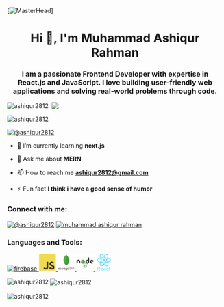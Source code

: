 [![MasterHead](https://1.bp.blogspot.com/-7A4WynwLsM...)]
<h1 align="center">Hi 👋, I'm Muhammad Ashiqur Rahman</h1>
<h3 align="center">I am a passionate Frontend Developer with expertise in React.js and JavaScript. I love building user-friendly web applications and solving real-world problems through code.</h3>
<img align="right" width="400" src="https://cdn.dribbble.com/users/1162077/screenshots/3848914/programmer.gif">

<p align="left"> <img src="https://komarev.com/ghpvc/?username=ashiqur2812&label=Profile%20views&color=0e75b6&style=flat" alt="ashiqur2812" /> </p>

<p align="left"> <a href="https://github.com/ryo-ma/github-profile-trophy"><img src="https://github-profile-trophy.vercel.app/?username=ashiqur2812" alt="ashiqur2812" /></a> </p>

<p align="left"> <a href="https://twitter.com/@ashiqur2812" target="blank"><img src="https://img.shields.io/twitter/follow/@ashiqur2812?logo=twitter&style=for-the-badge" alt="@ashiqur2812" /></a> </p>

- 🌱 I’m currently learning **next.js**

- 💬 Ask me about **MERN**

- 📫 How to reach me **ashiqur2812@gmail.com**

- ⚡ Fun fact **I think i have a good sense of humor**

<h3 align="left">Connect with me:</h3>
<p align="left">
<a href="https://twitter.com/@ashiqur2812" target="blank"><img align="center" src="https://raw.githubusercontent.com/rahuldkjain/github-profile-readme-generator/master/src/images/icons/Social/twitter.svg" alt="@ashiqur2812" height="30" width="40" /></a>
<a href="https://fb.com/muhammad ashiqur rahman" target="blank"><img align="center" src="https://raw.githubusercontent.com/rahuldkjain/github-profile-readme-generator/master/src/images/icons/Social/facebook.svg" alt="muhammad ashiqur rahman" height="30" width="40" /></a>
</p>

<h3 align="left">Languages and Tools:</h3>
<p align="left"> <a href="https://firebase.google.com/" target="_blank" rel="noreferrer"> <img src="https://www.vectorlogo.zone/logos/firebase/firebase-icon.svg" alt="firebase" width="40" height="40"/> </a> <a href="https://developer.mozilla.org/en-US/docs/Web/JavaScript" target="_blank" rel="noreferrer"> <img src="https://raw.githubusercontent.com/devicons/devicon/master/icons/javascript/javascript-original.svg" alt="javascript" width="40" height="40"/> </a> <a href="https://www.mongodb.com/" target="_blank" rel="noreferrer"> <img src="https://raw.githubusercontent.com/devicons/devicon/master/icons/mongodb/mongodb-original-wordmark.svg" alt="mongodb" width="40" height="40"/> </a> <a href="https://nodejs.org" target="_blank" rel="noreferrer"> <img src="https://raw.githubusercontent.com/devicons/devicon/master/icons/nodejs/nodejs-original-wordmark.svg" alt="nodejs" width="40" height="40"/> </a> <a href="https://reactjs.org/" target="_blank" rel="noreferrer"> <img src="https://raw.githubusercontent.com/devicons/devicon/master/icons/react/react-original-wordmark.svg" alt="react" width="40" height="40"/> </a> </p>

<p><img align="left" src="https://github-readme-stats.vercel.app/api/top-langs?username=ashiqur2812&show_icons=true&locale=en&layout=compact" alt="ashiqur2812" /></p>

<p>&nbsp;<img align="center" src="https://github-readme-stats.vercel.app/api?username=ashiqur2812&show_icons=true&locale=en" alt="ashiqur2812" /></p>

<p><img align="center" src="https://github-readme-streak-stats.herokuapp.com/?user=ashiqur2812&" alt="ashiqur2812" /></p>
